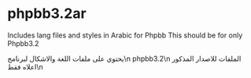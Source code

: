 # phpbb3.2ar
Includes lang files and styles in Arabic for Phpbb
This should be for only Phpbb3.2

يحتوي على ملفات اللغة والاشكال لبرنامج\n
phpbb3.2\n
الملفات للاصدار المذكور اعلاه فقط\n
